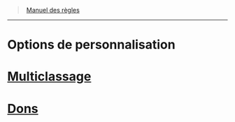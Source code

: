 ﻿---
!Items
Name: Options de personnalisation
Id: custom_options_hd.md#options-de-personnalisation
RootId: custom_options_hd.md
ParentLink: index.md
ParentName: Manuel des règles
NameLevel: 1
Attributes: {}
---
>  [Manuel des règles](index.md)

---


# Options de personnalisation



# [Multiclassage](hd_multiclassing.md)



# [Dons](hd_feats.md)

